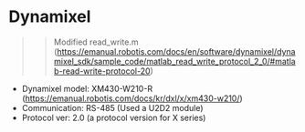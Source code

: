 # Dynamixel
>> Modified read_write.m (https://emanual.robotis.com/docs/en/software/dynamixel/dynamixel_sdk/sample_code/matlab_read_write_protocol_2_0/#matlab-read-write-protocol-20)

- Dynamixel model: XM430-W210-R (https://emanual.robotis.com/docs/kr/dxl/x/xm430-w210/)
- Communication: RS-485 (Used a U2D2 module)
- Protocol ver: 2.0 (a protocol version for X series)
